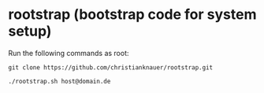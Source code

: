 # rootstrap (bootstrap code for system setup)

Run the following commands as root:

`git clone https://github.com/christianknauer/rootstrap.git`

`./rootstrap.sh host@domain.de`
